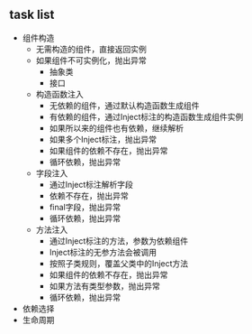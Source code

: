 ## task list
- 组件构造
  - 无需构造的组件，直接返回实例
  - 如果组件不可实例化，抛出异常
    - 抽象类
    - 接口
  - 构造函数注入
    - 无依赖的组件，通过默认构造函数生成组件
    - 有依赖的组件，通过Inject标注的构造函数生成组件实例
    - 如果所以来的组件也有依赖，继续解析
    - 如果多个Inject标注，抛出异常
    - 如果组件的依赖不存在，抛出异常
    - 循环依赖，抛出异常
  - 字段注入
    - 通过Inject标注解析字段
    - 依赖不存在，抛出异常
    - final字段，抛出异常
    - 循环依赖，抛出异常
  - 方法注入
    - 通过Inject标注的方法，参数为依赖组件
    - Inject标注的无参方法会被调用
    - 按照子类规则，覆盖父类中的Inject方法
    - 如果组件的依赖不存在，抛出异常
    - 如果方法有类型参数，抛出异常
    - 循环依赖，抛出异常
- 依赖选择
- 生命周期